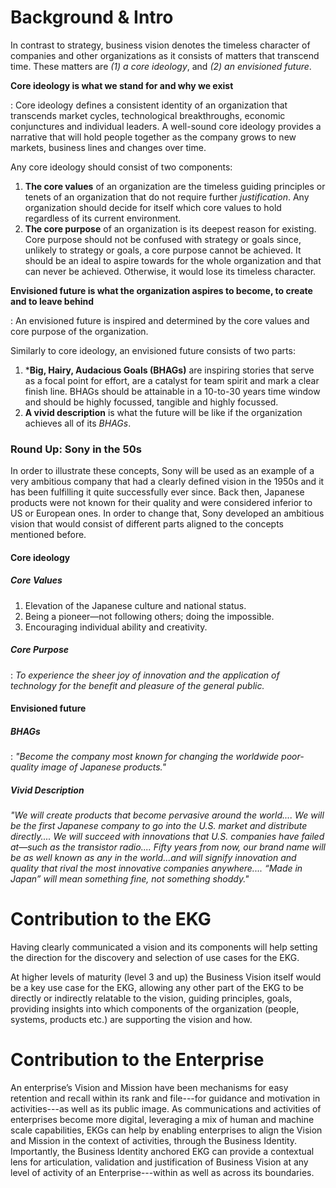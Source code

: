 # Background & Intro

In contrast to strategy, business vision denotes the timeless character of companies
and other organizations as it consists of matters that transcend time.
These matters are *(1) a core ideology*, and *(2) an envisioned future*.

**Core ideology is what we stand for and why we exist**

: Core ideology defines a consistent identity of an organization that transcends 
  market cycles, technological breakthroughs, economic conjunctures and individual 
  leaders. 
  A well-sound core ideology provides a narrative that will hold people together 
  as the company grows to new markets, business lines and changes over time.

Any core ideology should consist of two components:

1. **The core values** of  an organization are the timeless guiding principles or
   tenets of an organization that do not require further *justification*. 
   Any organization should decide for itself which core values to hold regardless 
   of its current environment.
2. **The core purpose** of an organization is its deepest reason for existing.
   Core purpose should not be confused with strategy or goals since, unlikely to 
   strategy or goals, a core purpose cannot be achieved. 
   It should be an ideal to aspire towards for the whole organization and that can
   never be achieved. 
   Otherwise, it would lose its timeless character.
   
**Envisioned future is what the organization aspires to become, to create and to leave behind**

: An envisioned future is inspired and determined by the core values and core purpose of the organization.
   
Similarly to core ideology, an envisioned future consists of two parts:
   
1. ***Big, Hairy, Audacious Goals (BHAGs)** are inspiring stories that serve as a 
   focal point for effort, are a catalyst for team spirit and mark a clear finish line. 
   BHAGs should be attainable in a 10-to-30 years time window and should be 
   highly focussed, tangible and highly focussed.
2. **A vivid description** is what the future will be like if the organization 
   achieves all of its *BHAGs*.
   
### Round Up: Sony in the 50s

In order to illustrate these concepts, Sony will be used as an example of a 
very ambitious company that had a clearly defined vision in the 1950s and it 
has been fulfilling it quite successfully ever since.
Back then, Japanese products were not known for their quality and were considered 
inferior to US or European ones.
In order to change that, Sony developed an ambitious vision that would consist of 
different parts aligned to the concepts mentioned before.

#### Core ideology

##### Core Values

1. Elevation of the Japanese culture and national status.
2. Being a pioneer—not following others; doing the impossible.
3. Encouraging individual ability and creativity.
   
##### Core Purpose

: *To experience the sheer joy of innovation and the application of technology for the benefit and pleasure of the general public.*
   
#### Envisioned future
   
##### BHAGs

: _"Become the company most known for changing the worldwide poor-quality image of Japanese products."_
   
##### Vivid Description
   
_"We will create products that become pervasive around the world.... We will be the first Japanese company to go into the U.S. market and distribute directly.... We will succeed with innovations that U.S. companies have failed at—such as the transistor radio.... Fifty years from now, our brand name will be as well known as any in the world...and will signify innovation and quality that rival the most innovative companies anywhere.... “Made in Japan” will mean something fine, not something shoddy."_
    
# Contribution to the EKG

Having clearly communicated a  vision and its components will help setting
the direction for the discovery and selection of
use cases for the EKG.

At higher levels of maturity (level 3 and up) the Business Vision
itself would be a key use case for the EKG, allowing any other part
of the EKG to be directly or indirectly relatable to the vision, guiding principles,
goals, providing insights into which components of the organization
(people, systems, products etc.) are supporting the vision and how.

# Contribution to the Enterprise

An enterprise’s Vision and Mission have been mechanisms for easy
retention and recall within its rank and file---for guidance and
motivation in activities---as well as its public image.
As communications and activities of enterprises become more digital,
leveraging a mix of human and machine scale capabilities, EKGs can
help by enabling enterprises to align the Vision and Mission
in the context of activities, through the Business Identity.
Importantly, the Business Identity anchored EKG can provide a
contextual lens for articulation, validation and justification
of Business Vision at any level of activity of an
Enterprise---within as well as across its boundaries.
